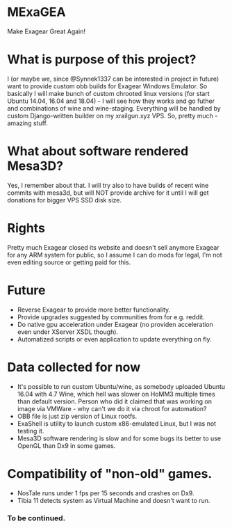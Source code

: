 # MExaGEA
Make Exagear Great Again!

# What is purpose of this project?
I (or maybe we, since @Synnek1337 can be interested in project in future) want to provide custom obb builds for Exagear Windows Emulator.
So basically I will make bunch of custom chrooted linux versions (for start Ubuntu 14.04, 16.04 and 18.04) - I will see how they works and go futher and combinations of wine and wine-staging.
Everything will be handled by custom Django-written builder on my xrailgun.xyz VPS. So, pretty much - amazing stuff.

# What about software rendered Mesa3D?
Yes, I remember about that. I will try also to have builds of recent wine commits with mesa3d, but will NOT provide archive for it until I will get donations for bigger VPS SSD disk size.

# Rights
Pretty much Exagear closed its website and doesn't sell anymore Exagear for any ARM system for public, so I assume I can do mods for legal, I'm not even editing source or getting paid for this.

# Future
* Reverse Exagear to provide more better functionality.
* Provide upgrades suggested by communities from for e.g. reddit.
* Do native gpu acceleration under Exagear (no providen acceleration even under XServer XSDL though).
* Automatized scripts or even application to update everything on fly.

# Data collected for now
* It's possible to run custom Ubuntu/wine, as somebody uploaded Ubuntu 16.04 with 4.7 Wine, which hell was slower on HoMM3 multiple times than default version. Person who did it claimed that was working on image via VMWare - why can't we do it via chroot for automation?
* OBB file is just zip version of Linux rootfs.
* ExaShell is utility to launch custom x86-emulated Linux, but I was not testing it.
* Mesa3D software rendering is slow and for some bugs its better to use OpenGL than Dx9 in some games.

# Compatibility of "non-old" games.
* NosTale runs under 1 fps per 15 seconds and crashes on Dx9.
* Tibia 11 detects system as Virtual Machine and doesn't want to run.

### To be continued.